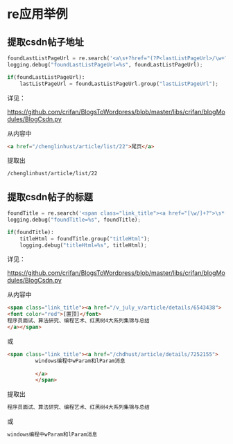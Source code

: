 # re应用举例

## 提取csdn帖子地址

```python
foundLastListPageUrl = re.search('<a\s+?href="(?P<lastListPageUrl>/\w+?/article/list/\d+)">尾页</a>', homeRespHtml, re.I);
logging.debug("foundLastListPageUrl=%s", foundLastListPageUrl);

if(foundLastListPageUrl):
    lastListPageUrl = foundLastListPageUrl.group("lastListPageUrl");
```

详见：

https://github.com/crifan/BlogsToWordpress/blob/master/libs/crifan/blogModules/BlogCsdn.py

从内容中

```html
<a href="/chenglinhust/article/list/22">尾页</a>
```

提取出

```bash
/chenglinhust/article/list/22
```

## 提取csdn帖子的标题

```python
foundTitle = re.search('<span class="link_title"><a href="[\w/]+?">\s*(<font color="red">\[置顶\]</font>)?\s*(?P<titleHtml>.+?)\s*</a>\s*</span>', html, re.S);
logging.debug("foundTitle=%s", foundTitle);

if(foundTitle):
    titleHtml = foundTitle.group("titleHtml");
    logging.debug("titleHtml=%s", titleHtml);
```

详见：

https://github.com/crifan/BlogsToWordpress/blob/master/libs/crifan/blogModules/BlogCsdn.py

从内容中

```html
<span class="link_title"><a href="/v_july_v/article/details/6543438">
<font color="red">[置顶]</font>
程序员面试、算法研究、编程艺术、红黑树4大系列集锦与总结
</a></span>
```

或

```html
<span class="link_title"><a href="/chdhust/article/details/7252155">
         windows编程中wParam和lParam消息        
        
         </a>
         </span>
```

提取出

```bash
程序员面试、算法研究、编程艺术、红黑树4大系列集锦与总结
```

或

```bash
windows编程中wParam和lParam消息
```
